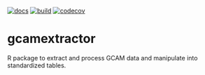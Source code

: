 [![docs](https://github.com/JGCRI/gcamextractor/actions/workflows/pkgdown.yaml/badge.svg?branch=main)](https://github.com/JGCRI/gcamextractor/actions/workflows/pkgdown.yaml)
[![build](https://github.com/JGCRI/gcamextractor/actions/workflows/build.yml/badge.svg?branch=main)](https://github.com/JGCRI/gcamextractor/actions/workflows/build.yml)
[![codecov](https://codecov.io/gh/JGCRI/gcamextractor/branch/main/graph/badge.svg?token=KXSIV6YGEN)](https://codecov.io/gh/JGCRI/gcamextractor)

# gcamextractor
R package to extract and process GCAM data and manipulate into standardized tables.
